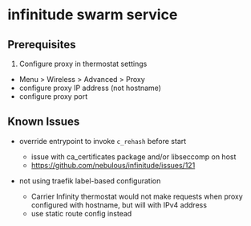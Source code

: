 # infinitude swarm service

## Prerequisites

1. Configure proxy in thermostat settings
  - Menu > Wireless > Advanced > Proxy
  - configure proxy IP address (not hostname)
  - configure proxy port

## Known Issues

- override entrypoint to invoke `c_rehash` before start
  - issue with ca_certificates package and/or libseccomp on host
  - https://github.com/nebulous/infinitude/issues/121

- not using traefik label-based configuration
  - Carrier Infinity thermostat would not make requests when proxy configured with hostname, but will with IPv4 address
  - use static route config instead


